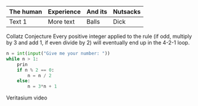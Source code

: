 

|The human|Experience|And its |Nutsacks|
|--|--|--|--|
|Text 1|More text|Balls |Dick |

Collatz Conjecture
Every positive integer applied to the rule (if odd, multiply by 3 and add 1, if even divide by 2) will eventually end up in the 4-2-1 loop. 


```python
n = int(input("Give me your number: "))
while n > 1:
	prin
	if n % 2 == 0:
		n = n / 2
	else:
		n = 3*n + 1
```
Veritasium video
